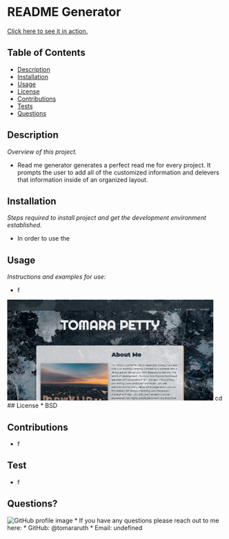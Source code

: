 # README Generator
<a href="https://tomararuth.github.io/readme/">Click here to see it in action.</a>

## Table of Contents
* [Description](#description)
* [Installation](#installation)
* [Usage](#usage)
* [License](#license)
* [Contributions](#contributions)
* [Tests](#tests)
* [Questions](#questions)

## Description 
*Overview of this project.* 
* Read me generator generates a perfect read me for every project. It prompts the user to add all of the customized information and delevers that information inside of an organized layout. 

## Installation
*Steps required to install project and get the development environment established.*
* In order to use the 

## Usage
*Instructions and examples for use:* 
* f
<img src="./images/portfolio.gif">
cd
## License 
* BSD

## Contributions
* f

## Test
* f

## Questions?
<img src="https://avatars3.githubusercontent.com/u/65513543?s=460&u=7fd3a6e46e3237fffa4a23f6c49517e5cb9aa01e&v=4" alt="GitHub profile image">
* If you have any questions please reach out to me here: 
* GitHub: @tomararuth 
* Email: undefined
